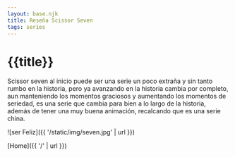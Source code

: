 ```yaml
---
layout: base.njk
title: Reseña Scissor Seven
tags: series
---
```


# {{title}}

Scissor seven al inicio puede ser una serie un poco extraña y sin tanto rumbo en la historia, pero ya avanzando en la historia cambia por completo, aun manteniendo los momentos graciosos y aumentando los momentos de seriedad, es una serie que cambia para bien a lo largo de la historia, además de tener una muy buena animación, recalcando que es una serie china.

![ser Feliz]({{ '/static/img/seven.jpg' | url }}) 

[Home]({{ '/' | url }})
